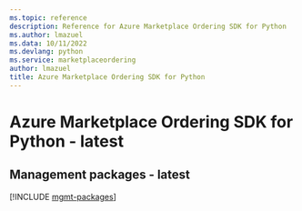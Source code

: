 ```yaml
---
ms.topic: reference
description: Reference for Azure Marketplace Ordering SDK for Python
ms.author: lmazuel
ms.data: 10/11/2022
ms.devlang: python
ms.service: marketplaceordering
author: lmazuel
title: Azure Marketplace Ordering SDK for Python
---
```

# Azure Marketplace Ordering SDK for Python - latest

## Management packages - latest
[!INCLUDE [mgmt-packages](marketplace-ordering-mgmt-index.md)]